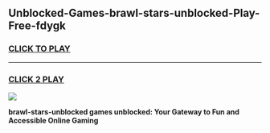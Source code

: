 
## Unblocked-Games-brawl-stars-unblocked-Play-Free-fdygk
<h3>
<a href="https://premium76.site?title=brawl-stars-unblocked&ref=10A">CLICK TO PLAY</a></h3>
<hr>

<h3>
<a href="https://premium76.site?title=brawl-stars-unblocked&ref=10A">CLICK 2 PLAY</a>
  
</h3>

<a href="https://premium76.site?title=brawl-stars-unblocked&ref=10A"><img src="https://clearcache.store/games.png"></a>


**brawl-stars-unblocked games unblocked: Your Gateway to Fun and Accessible Online Gaming**
